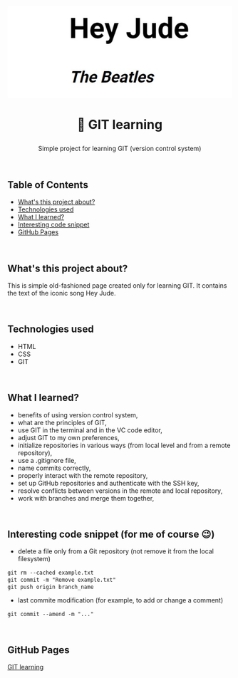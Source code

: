 <p align="center">
<a href="https://grzegorz-jodlowski.github.io/git-learning-2/"><img src="logo4.jpg" title="logo" alt="Song title Hey Jude and the autor The Beatles"></a>
</p>



# <p align="center">🎵 GIT learning</p>
<p align="center">Simple project for learning GIT (version control system)</p>

</br>

## Table of Contents

- [What's this project about?](#about)
- [Technologies used](#technologies)
- [What I learned?](#what)
- [Interesting code snippet](#interesting)
- [GitHub Pages](#gitHub)

</br>

## <a name="about"></a>What's this project about?

 This is simple old-fashioned page created only for learning GIT. It contains the text of the iconic song Hey Jude.

</br>

## <a name="technologies"></a>Technologies used
- HTML
- CSS
- GIT

</br>

## <a name="what"></a>What I learned?
- benefits of using version control system,
- what are the principles of GIT,
- use GIT in the terminal and in the VC code editor,
- adjust GIT to my own preferences,
- initialize repositories in various ways (from local level and from a remote repository),
- use a .gitignore file,
- name commits correctly,
- properly interact with the remote repository,
- set up GitHub repositories and authenticate with the SSH key,
- resolve conflicts between versions in the remote and local repository,
- work with branches and merge them together,

</br>

## <a name="interesting"></a>Interesting code snippet (for me of course 😉)
- delete a file only from a Git repository (not remove it from the local filesystem)

```git
git rm --cached example.txt
git commit -m "Remove example.txt"
git push origin branch_name
```
- last commite modification (for example, to add or change a comment)

```git
git commit --amend -m "..."
```

</br>

## <a name="gitHub"></a>GitHub Pages
<a href="https://grzegorz-jodlowski.github.io/git-learning-2/">GIT learning</a>


